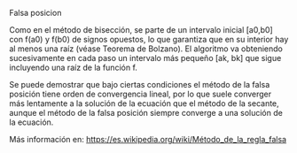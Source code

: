 Falsa posicion

Como en el método de bisección, se parte de un intervalo inicial [a0,b0] con f(a0) y f(b0) de signos opuestos, lo que garantiza que en su interior hay al menos una raíz (véase Teorema de Bolzano). El algoritmo va obteniendo sucesivamente en cada paso un intervalo más pequeño [ak, bk] que sigue incluyendo una raíz de la función f.

Se puede demostrar que bajo ciertas condiciones el método de la falsa posición tiene orden de convergencia lineal, por lo que suele converger más lentamente a la solución de la ecuación que el método de la secante, aunque el método de la falsa posición siempre converge a una solución de la ecuación.

Más información en: https://es.wikipedia.org/wiki/Método_de_la_regla_falsa
